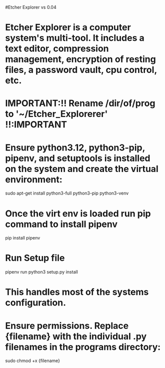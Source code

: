 #Etcher Explorer vs 0.04
# Etcher Explorer is a computer system's multi-tool. It includes a text editor, compression management, encryption of resting files, a password vault, cpu control, etc.

# IMPORTANT:!! Rename /dir/of/prog to '~/Etcher_Explorerer' !!:IMPORTANT

# Ensure python3.12, python3-pip, pipenv, and setuptools is installed on the system and create the virtual environment:
sudo apt-get install python3-full python3-pip python3-venv 

# Once the virt env is loaded run pip command to install pipenv
pip install pipenv

# Run Setup file
pipenv run python3 setup.py install
# This handles most of the systems configuration.

# Ensure permissions. Replace {filename} with the individual .py filenames in the programs directory:
sudo chmod +x {filename}

